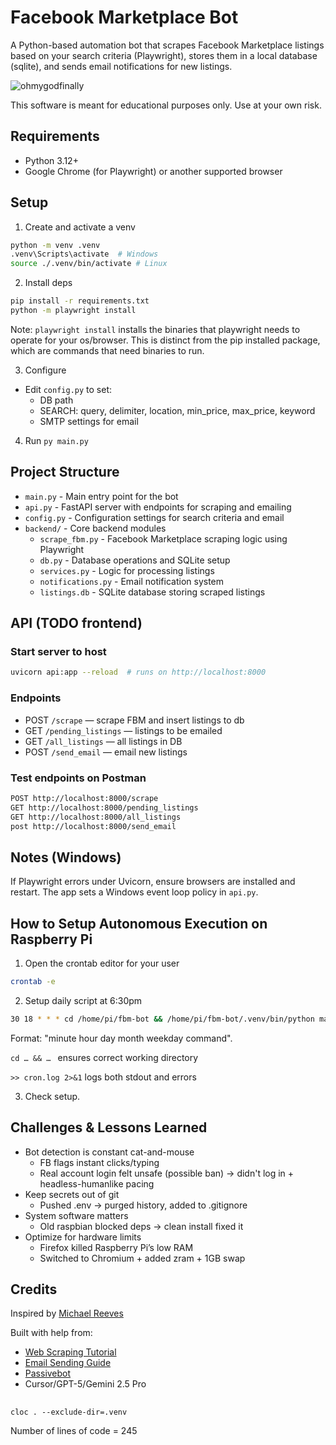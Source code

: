 # Facebook Marketplace Bot 

A Python-based automation bot that scrapes Facebook Marketplace listings based on your search criteria (Playwright), stores them in a local database (sqlite), and sends email notifications for new listings. 

![ohmygodfinally](https://github.com/user-attachments/assets/a669cfa5-c816-4a58-a7f1-16d2ea66ca44)

This software is meant for educational purposes only. Use at your own risk.  

## Requirements
- Python 3.12+
- Google Chrome (for Playwright) or another supported browser

## Setup
1) Create and activate a venv
```bash
python -m venv .venv
.venv\Scripts\activate  # Windows
source ./.venv/bin/activate # Linux
```

2) Install deps
```bash
pip install -r requirements.txt
python -m playwright install 
```
Note: ```playwright install``` installs the binaries that playwright needs to operate for your os/browser. This is distinct from the pip installed package, which are commands that need binaries to run. 

3) Configure
- Edit `config.py` to set:
  - DB path
  - SEARCH: query, delimiter, location, min_price, max_price, keyword
  - SMTP settings for email

4) Run 
```py main.py``` 

## Project Structure
- `main.py` - Main entry point for the bot
- `api.py` - FastAPI server with endpoints for scraping and emailing
- `config.py` - Configuration settings for search criteria and email
- `backend/` - Core backend modules
  - `scrape_fbm.py` - Facebook Marketplace scraping logic using Playwright
  - `db.py` - Database operations and SQLite setup
  - `services.py` - Logic for processing listings
  - `notifications.py` - Email notification system
  - `listings.db` - SQLite database storing scraped listings


## API (TODO frontend)
### Start server to host 
```bash
uvicorn api:app --reload  # runs on http://localhost:8000
```

### Endpoints
- POST `/scrape` — scrape FBM and insert listings to db 
- GET `/pending_listings` — listings to be emailed
- GET `/all_listings` — all listings in DB
- POST `/send_email` — email new listings

### Test endpoints on Postman 
```bash
POST http://localhost:8000/scrape
GET http://localhost:8000/pending_listings
GET http://localhost:8000/all_listings
post http://localhost:8000/send_email
```

## Notes (Windows)
If Playwright errors under Uvicorn, ensure browsers are installed and restart. The app sets a Windows event loop policy in `api.py`.

## How to Setup Autonomous Execution on Raspberry Pi
1. Open the crontab editor for your user
```bash
crontab -e
``` 
2. Setup daily script at 6:30pm 
```bash 
30 18 * * * cd /home/pi/fbm-bot && /home/pi/fbm-bot/.venv/bin/python main.py >> /home/pi/fbm-bot/cron.log 2>&1
``` 
Format: "minute hour day month weekday command". 

```cd … && … ``` ensures correct working directory

```>> cron.log 2>&1``` logs both stdout and errors

3. Check setup. 

## Challenges & Lessons Learned 
- Bot detection is constant cat-and-mouse
  - FB flags instant clicks/typing
  - Real account login felt unsafe (possible ban) → didn't log in + headless-humanlike pacing
- Keep secrets out of git 
  - Pushed .env → purged history, added to .gitignore
- System software matters
  - Old raspbian blocked deps → clean install fixed it
- Optimize for hardware limits
  - Firefox killed Raspberry Pi’s low RAM 
  - Switched to Chromium + added zram + 1GB swap
## Credits
Inspired by [Michael Reeves](https://www.youtube.com/@MichaelReeves/videos)

Built with help from:
- [Web Scraping Tutorial](https://www.youtube.com/watch?v=nE6m6LERn2U&t=1024s)
- [Email Sending Guide](https://cupofcode.blog/code-email-sending/)
- [Passivebot](https://github.com/passivebot/facebook-marketplace-scraper?tab=readme-ov-file#facebook-marketplace-scraper)
- Cursor/GPT-5/Gemini 2.5 Pro


## 
```cloc . --exclude-dir=.venv```

Number of lines of code = 245 
